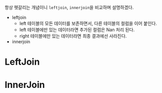 항상 헷갈리는 개념이니 `leftjoin`, `innerjoin`을 비교하며 설명하겠다.

- leftjoin
	- left 테이블의 모든 데이터를 보존하면서, 다른 테이블의 컬럼을 이어 붙인다.
	- left 테이블에만 있는 데이터라면 추가된 컬럼은 Nan 처리 된다.
	- right 테이블에만 있는 데이터라면 최종 결과에선 사라진다.
- innerjoin
# LeftJoin
# InnerJoin